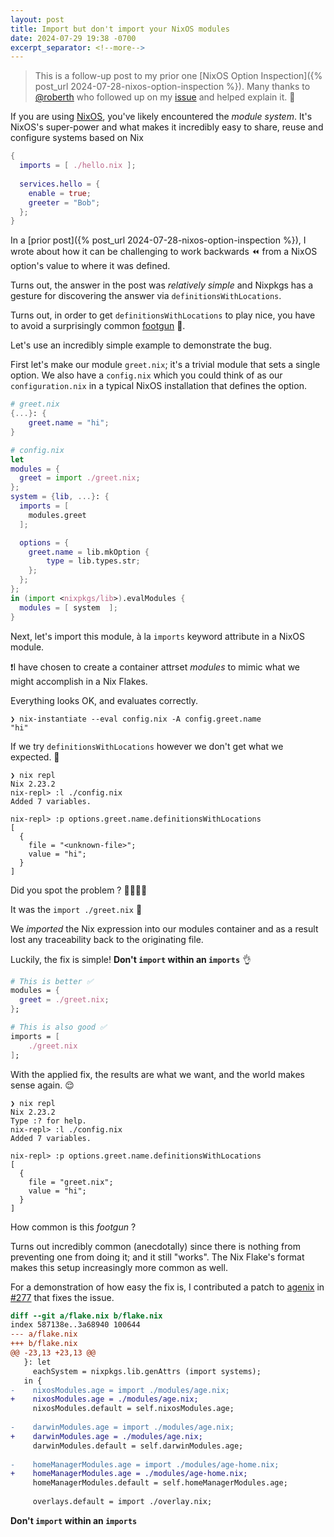 ```yaml
---
layout: post
title: Import but don't import your NixOS modules
date: 2024-07-29 19:38 -0700
excerpt_separator: <!--more-->
---
```


> This is a follow-up post to my prior one [NixOS Option Inspection]({% post_url 2024-07-28-nixos-option-inspection %}). Many thanks to [@roberth](https://github.com/roberth) who followed up on my [issue](https://github.com/NixOS/nix/issues/11210) and helped explain it. 🙏

If you are using [NixOS](https://nixos.org), you've likely encountered the _module system_. It's NixOS's super-power and what makes it incredibly easy to share, reuse and configure systems based on Nix

```nix
{
  imports = [ ./hello.nix ];
  
  services.hello = {
    enable = true;
    greeter = "Bob";
  };
}
```

In a [prior post]({% post_url 2024-07-28-nixos-option-inspection %}), I wrote about how it can be challenging to work backwards ⏪ from a NixOS option's value to where it was defined.

Turns out, the answer in the post was _relatively simple_ and Nixpkgs has a gesture for discovering the answer via `definitionsWithLocations`.

Turns out, in order to get `definitionsWithLocations` to play nice, you have to avoid a surprisingly common [footgun](https://notes.rmhogervorst.nl/post/2022/11/21/what-is-a-footgun/) 🥵.

<!--more-->

Let's use an incredibly simple example to demonstrate the bug.

First let's make our module `greet.nix`; it's a trivial module that sets a single option. We also have a `config.nix` which you could think of as our `configuration.nix` in a typical NixOS installation that defines the option.

```nix
# greet.nix
{...}: {
    greet.name = "hi";
}

# config.nix
let 
modules = {
  greet = import ./greet.nix;
};
system = {lib, ...}: {
  imports = [
    modules.greet
  ];

  options = {
    greet.name = lib.mkOption {
        type = lib.types.str;
    };
  };
};
in (import <nixpkgs/lib>).evalModules {
  modules = [ system  ];
}
```

Next, let's import this module, à la `imports` keyword attribute in a NixOS module. 

❗I have chosen to create a container attrset _modules_ to mimic what we might accomplish in a Nix Flakes.

Everything looks OK, and evaluates correctly.
```console
❯ nix-instantiate --eval config.nix -A config.greet.name
"hi"
```

If we try `definitionsWithLocations` however we don't get what we expected. 🤮

```console
❯ nix repl 
Nix 2.23.2
nix-repl> :l ./config.nix
Added 7 variables.

nix-repl> :p options.greet.name.definitionsWithLocations
[
  {
    file = "<unknown-file>";
    value = "hi";
  }
]
```

Did you spot the problem ? 🕵️‍♂️🧐🤔

It was the `import ./greet.nix` 🤯

We _imported_ the Nix expression into our modules container and as a result lost any traceability back to the originating file.

Luckily, the fix is simple! **Don't `import` within an `imports`** 👌

```nix
# This is better ✅
modules = {
  greet = ./greet.nix;
};

# This is also good ✅
imports = [
    ./greet.nix
];
```

With the applied fix, the results are what we want, and the world makes sense again. 😌

```console
❯ nix repl
Nix 2.23.2
Type :? for help.
nix-repl> :l ./config.nix                                
Added 7 variables.

nix-repl> :p options.greet.name.definitionsWithLocations
[
  {
    file = "greet.nix";
    value = "hi";
  }
]
```

How common is this _footgun_ ?

Turns out incredibly common (anecdotally) since there is nothing from preventing one from doing it; and it still "works". The Nix Flake's format makes this setup increasingly more common as well.

For a demonstration of how easy the fix is, I contributed a patch to [agenix](https://github.com/ryantm/agenix) in [#277](https://github.com/ryantm/agenix/pull/277) that fixes the issue.

```diff
diff --git a/flake.nix b/flake.nix
index 587138e..3a68940 100644
--- a/flake.nix
+++ b/flake.nix
@@ -23,13 +23,13 @@
   }: let
     eachSystem = nixpkgs.lib.genAttrs (import systems);
   in {
-    nixosModules.age = import ./modules/age.nix;
+    nixosModules.age = ./modules/age.nix;
     nixosModules.default = self.nixosModules.age;
 
-    darwinModules.age = import ./modules/age.nix;
+    darwinModules.age = ./modules/age.nix;
     darwinModules.default = self.darwinModules.age;
 
-    homeManagerModules.age = import ./modules/age-home.nix;
+    homeManagerModules.age = ./modules/age-home.nix;
     homeManagerModules.default = self.homeManagerModules.age;
 
     overlays.default = import ./overlay.nix;
```

**Don't `import` within an `imports`**
